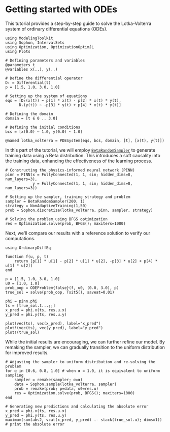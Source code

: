 # Getting started with ODEs

This tutorial provides a step-by-step guide to solve the Lotka-Volterra system of ordinary differential equations (ODEs).

```@example ODE
using ModelingToolkit
using Sophon, IntervalSets
using Optimization, OptimizationOptimJL
using Plots

# Defining parameters and variables
@parameters t
@variables x(..), y(..)

# Define the differential operator
Dₜ = Differential(t)
p = [1.5, 1.0, 3.0, 1.0]

# Setting up the system of equations
eqs = [Dₜ(x(t)) ~ p[1] * x(t) - p[2] * x(t) * y(t),
      Dₜ(y(t)) ~ -p[3] * y(t) + p[4] * x(t) * y(t)]

# Defining the domain
domain = [t ∈ 0 .. 3.0]

# Defining the initial conditions
bcs = [x(0.0) ~ 1.0, y(0.0) ~ 1.0]

@named lotka_volterra = PDESystem(eqs, bcs, domain, [t], [x(t), y(t)])
```

In this part of the tutorial, we will employ [`BetaRandomSampler`](@ref) to generate training data using a Beta distribution. This introduces a soft causality into the training data, enhancing the effectiveness of the learning process.

```@example ODE
# Constructing the physics-informed neural network (PINN)
pinn = PINN(x = FullyConnected(1, 1, sin; hidden_dims=8, num_layers=3),
            y = FullyConnected(1, 1, sin; hidden_dims=8, num_layers=3))

# Setting up the sampler, training strategy and problem
sampler = BetaRandomSampler(200, 1)
strategy = NonAdaptiveTraining(1,50)
prob = Sophon.discretize(lotka_volterra, pinn, sampler, strategy)

# Solving the problem using BFGS optimization
res = Optimization.solve(prob, BFGS(); maxiters=1000)
```
Next, we'll compare our results with a reference solution to verify our computations.

```@example ODE
using OrdinaryDiffEq

function f(u, p, t)
    return [p[1] * u[1] - p[2] * u[1] * u[2], -p[3] * u[2] + p[4] * u[1] * u[2]]
end

p = [1.5, 1.0, 3.0, 1.0]
u0 = [1.0, 1.0]
prob_oop = ODEProblem{false}(f, u0, (0.0, 3.0), p)
true_sol = solve(prob_oop, Tsit5(), saveat=0.01)

phi = pinn.phi
ts = [true_sol.t...;;]
x_pred = phi.x(ts, res.u.x)
y_pred = phi.y(ts, res.u.y)

plot(vec(ts), vec(x_pred), label="x_pred")
plot!(vec(ts), vec(y_pred), label="y_pred")
plot!(true_sol)
```

While the initial results are encouraging, we can further refine our model. By remaking the sampler, we can gradually transition to the uniform distribution for improved results.

```@example ODE
# Adjusting the sampler to uniform distribution and re-solving the problem
for α in [0.6, 0.8, 1.0] # when α = 1.0, it is equivalent to uniform sampling
    sampler = remake(sampler; α=α)
    data = Sophon.sample(lotka_volterra, sampler)
    prob = remake(prob; p=data, u0=res.u)
    res = Optimization.solve(prob, BFGS(); maxiters=1000)
end

# Generating new predictions and calculating the absolute error
x_pred = phi.x(ts, res.u.x)
y_pred = phi.y(ts, res.u.y)
maximum(sum(abs2, vcat(x_pred, y_pred) .- stack(true_sol.u); dims=1)) # print the absolute error
```
